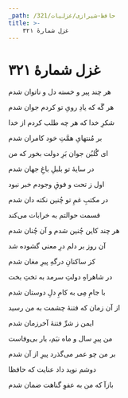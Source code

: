 ```yaml
---
_path: /حافظ-شیرازی/غزلیات/321
title: >-
    غزل شمارهٔ ۳۲۱
---
```

# غزل شمارهٔ ۳۲۱

<div class="b" id="bn1"><div class="m1"><p>هر چند پیر و خسته دل و ناتوان شدم</p></div>
<div class="m2"><p>هر گَه که یادِ رویِ تو کردم جوان شدم</p></div></div>
<div class="b" id="bn2"><div class="m1"><p>شکرِ خدا که هر چه طلب کردم از خدا</p></div>
<div class="m2"><p>بر مُنتهایِ همَّتِ خود کامران شدم</p></div></div>
<div class="b" id="bn3"><div class="m1"><p>ای گُلبُن جوان بَرِ دولت بخور که من</p></div>
<div class="m2"><p>در سایهٔ تو بلبلِ باغِ جهان شدم</p></div></div>
<div class="b" id="bn4"><div class="m1"><p>اول ز تحت و فوقِ وجودم خبر نبود</p></div>
<div class="m2"><p>در مکتبِ غمِ تو چُنین نکته دان شدم</p></div></div>
<div class="b" id="bn5"><div class="m1"><p>قسمت حوالتم به خرابات می‌کند</p></div>
<div class="m2"><p>هر چند کاین چُنین شدم و آن چُنان شدم</p></div></div>
<div class="b" id="bn6"><div class="m1"><p>آن روز بر دلم درِ معنی گشوده شد</p></div>
<div class="m2"><p>کز ساکنانِ درگهِ پیرِ مغان شدم</p></div></div>
<div class="b" id="bn7"><div class="m1"><p>در شاهراهِ دولتِ سرمد به تختِ بخت</p></div>
<div class="m2"><p>با جامِ مِی به کامِ دلِ دوستان شدم</p></div></div>
<div class="b" id="bn8"><div class="m1"><p>از آن زمان که فتنهٔ چشمت به من رسید</p></div>
<div class="m2"><p>ایمن ز شرِّ فتنهٔ آخرزمان شدم</p></div></div>
<div class="b" id="bn9"><div class="m1"><p>من پیرِ سال و ماه نیَم، یار بی‌وفاست</p></div>
<div class="m2"><p>بر من چو عمر می‌گذرد پیرِ از آن شدم</p></div></div>
<div class="b" id="bn10"><div class="m1"><p>دوشم نوید داد عنایت که حافظا</p></div>
<div class="m2"><p>بازآ که من به عفوِ گناهت ضمان شدم</p></div></div>
